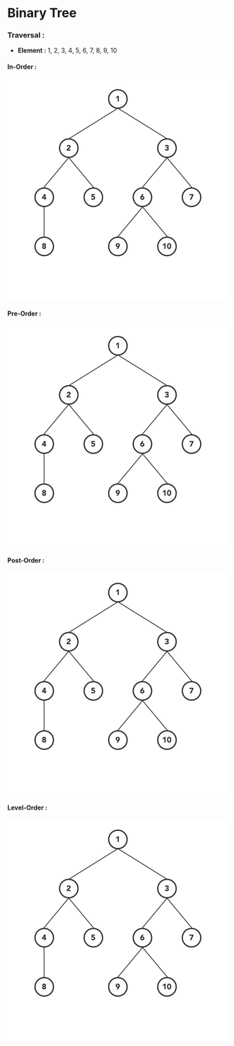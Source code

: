 # Binary Tree


### Traversal : 
* **Element :** 1, 2, 3, 4, 5, 6, 7, 8, 9, 10

#### In-Order :
![Alt Text](https://github.com/raushanjha146/DataStructure/blob/master/Tree/BinaryTree/InOrder-Traversing.gif)

#### Pre-Order :
![Alt Text](https://github.com/raushanjha146/DataStructure/blob/master/Tree/BinaryTree/PreOrder-Traversing.gif)

#### Post-Order : 
![Alt Text](https://github.com/raushanjha146/DataStructure/blob/master/Tree/BinaryTree/PostOrder-Traversing.gif)

#### Level-Order :
![Alt Text](https://github.com/raushanjha146/DataStructure/blob/master/Tree/BinaryTree/LevelOrder-Traversing.gif)

